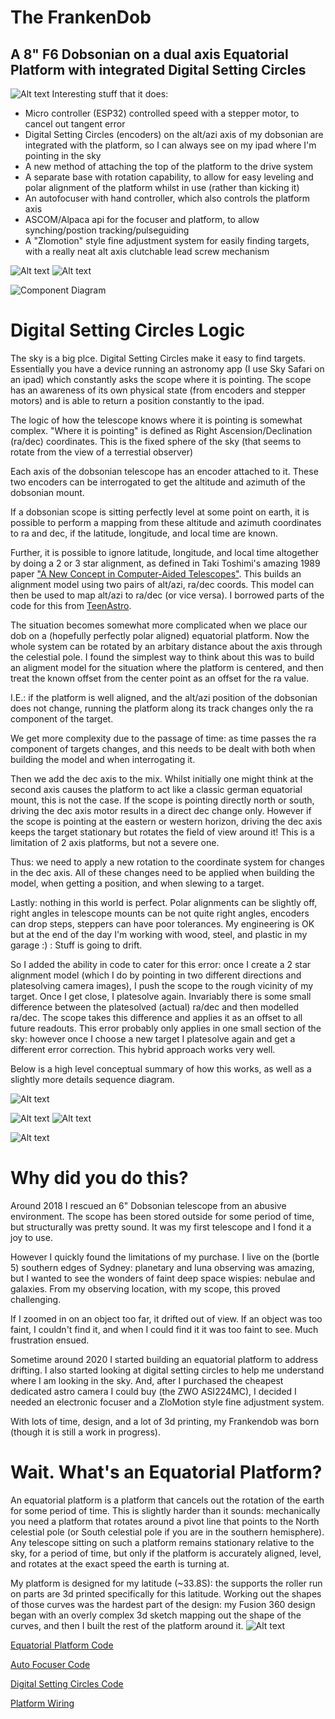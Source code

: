 # The FrankenDob
## A 8" F6 Dobsonian on a dual axis Equatorial Platform with integrated Digital Setting Circles
![Alt text](<docs/media/How It's Going.jpg>)
Interesting stuff that it does:
- Micro controller (ESP32) controlled speed with a stepper motor, to cancel out tangent error
- Digital Setting Circles (encoders) on the alt/azi axis of my dobsonian are integrated with the platform, so I can always see on my ipad where I'm pointing in the sky
- A new method of attaching the top of the platform to the drive system
- A separate base with rotation capability, to allow for easy leveling and polar alignment of the platform whilst in use (rather than kicking it)
- An autofocuser with hand controller, which also controls the platform axis
- ASCOM/Alpaca api for the focuser and platform, to allow synching/postion tracking/pulseguiding
- A "Zlomotion" style fine adjustment system for easily finding targets, with a really neat alt axis clutchable lead screw mechanism 

![Alt text](docs/media/PlatformRA.gif)
![Alt text](docs/media/PlatformDec.gif)

![Component Diagram](docs/diagrams/out/ComponentDiagram.png)

# Digital Setting Circles Logic

The sky is a big plce. Digital Setting Circles make it easy to find targets. Essentially you have a device running an astronomy app (I use Sky Safari on an ipad) which constantly asks the scope where it is pointing. The scope has an awareness of its own physical state (from encoders and stepper motors) and is able to return a position constantly to the ipad.

The logic of how the telescope knows where it is pointing is somewhat complex. "Where it is pointing" is defined as Right Ascension/Declination (ra/dec) coordinates. This is the fixed sphere of the sky (that seems to rotate from the view of a terrestial observer)

Each axis of the dobsonian telescope has an encoder attached to it. These two encoders can be interrogated to get the altitude and azimuth of the dobsonian mount.

If a dobsonian scope is sitting perfectly level at some point on earth, it is possible to perform a mapping from these altitude and azimuth coordinates to ra and dec, if the latitude, longitude, and local time are known.

Further, it is possible to ignore latitude, longitude, and local time altogether by doing a 2 or 3 star alignment, as defined in Taki Toshimi's amazing 1989 paper ["A New Concept in Computer-Aided Telescopes"](http://takitoshimi.starfree.jp/matrix/matrix\_method\_rev\_e.pdf]). This builds an alignment model using two pairs of alt/azi, ra/dec coords. This model can then be used to map alt/azi to ra/dec (or vice versa).  I borrowed parts of the code for this from [TeenAstro](https://github.com/charleslemaire0/TeenAstro).

The situation becomes somewhat more complicated when we place our dob on a (hopefully perfectly polar aligned) equatorial platform. Now the whole system can be rotated by an arbitary distance about the axis through the celestial pole. I found the simplest way to think about this was to build an aligment model for the situation where the platform is centered, and then treat the known offset from the center point as an offset for the ra value. 

I.E.: if the platform is well aligned, and the alt/azi position of the dobsonian does not change, running the platform along its track changes only the ra component of the target.

We get more complexity due to the passage of time: as time passes the ra component of targets changes, and this needs to be dealt with both when building the model and when interrogating it.

Then we add the dec axis to the mix. Whilst initially one might think at the second axis causes the platform to act like a classic german equatorial mount, this is not the case. If the scope is pointing directly north or south, driving the dec axis motor results in a direct dec change only. However if the scope is pointing at the eastern or western horizon, driving the dec axis keeps the target stationary but rotates the field of view around it! This is a limitation of 2 axis platforms, but not a severe one.

Thus: we need to apply a new rotation to the coordinate system for changes in the dec axis. All of these changes need to be applied when building the model, when getting a position, and when slewing to a target.

Lastly: nothing in this world is perfect. Polar alignments can be slightly off, right angles in telescope mounts can be not quite right angles, encoders can drop steps, steppers can have poor tolerances. My engineering is OK but at the end of the day I'm working with wood, steel, and plastic in my garage :) : Stuff is going to drift. 

So I added the ability in code to cater for this error: once I create a 2 star alignment model (which I do by pointing in two different directions and platesolving camera images), I push the scope to the rough vicinity of my target. Once I get close, I platesolve again. Invariably there is some small difference between the platesolved (actual) ra/dec and then modelled ra/dec. The scope takes this difference and applies it as an offset to all future readouts. This error probably only applies in one small section of the sky: however once I choose a new target I platesolve again and get a different error correction. This hybrid approach works very well.

Below is a high level conceptual summary of how this works, as well as a slightly more details sequence diagram.

![Alt text](docs/diagrams/out/2StarAlignmentConceptual.png)

![Alt text](docs/diagrams/out/SubsequentSyncsConceptual.png)
![Alt text](docs/diagrams/out/GetPositionConceptual.png)

![Alt text](docs/diagrams/out/PositionCalculationSequence.png)
# Why did you do this? 

Around 2018 I rescued an 6" Dobsonian telescope from an abusive environment. The scope has been stored outside for some period of time, but structurally was pretty sound. It was my first telescope and I fond it a joy to use.

However I quickly found the limitations of my purchase. I live on the (bortle 5) southern edges of Sydney: planetary and luna observing was amazing, but I wanted to see the wonders of faint deep space wispies: nebulae and galaxies. From my observing location, with my scope, this proved challenging.

If I zoomed in on an object too far, it drifted out of view. If an object was too faint, I couldn't find it, and when I could find it it was too faint to see. Much frustration ensued. 

Sometime around 2020 I started building an equatorial platform to address drifting. I also started looking at digital setting circles to help me understand where I am looking in the sky. And, after I purchased the cheapest dedicated astro camera I could buy (the ZWO ASI224MC), I decided I needed an electronic focuser and a ZloMotion style fine adjustment system.

With lots of time, design, and a lot of 3d printing, my Frankendob was born (though it is still a work in progress).

# Wait. What's an Equatorial Platform?

An equatorial platform is a platform that cancels out the rotation of the earth for some period of time. This is slightly harder than it sounds: mechanically you need a platform that rotates around a pivot line that points to the North celestial pole (or South celestial pole if you are in the southern hemisphere). Any telescope sitting on such a platform remains stationary relative to the sky, for a period of time, but only if the platform is accurately aligned, level, and rotates at the exact speed the earth is turning at.

My platform is designed for my latitude (~33.8S): the supports the roller run on parts are 3d printed specifically for this latitude. Working out the shapes of those curves was the hardest part of the design: my Fusion 360 design began with an overly complex 3d sketch mapping out the shape of the curves, and then I built the rest of the platform around it.
![Alt text](<docs/media/Master Sketch.gif>)


[Equatorial Platform Code](https://github.com/jacrify/FrankenDobEquatorialPlatform)

[Auto Focuser Code](https://github.com/jacrify/FrankenDobFocuser)

[Digital Setting Circles Code](https://github.com/jacrify/FrankenDobDSC)

[Platform Wiring](docs/diagrams/src/EQPlatformWiring.pdf)
